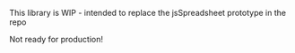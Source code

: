 This library is WIP - intended to replace the jsSpreadsheet prototype in the repo

Not ready for production!